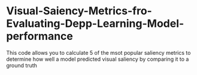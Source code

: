 # Visual-Saiency-Metrics-fro-Evaluating-Depp-Learning-Model-performance
This code allows you to calculate 5 of the msot popular saliency metrics to determine how well a model predicted visual saliency by comparing it to a ground truth
